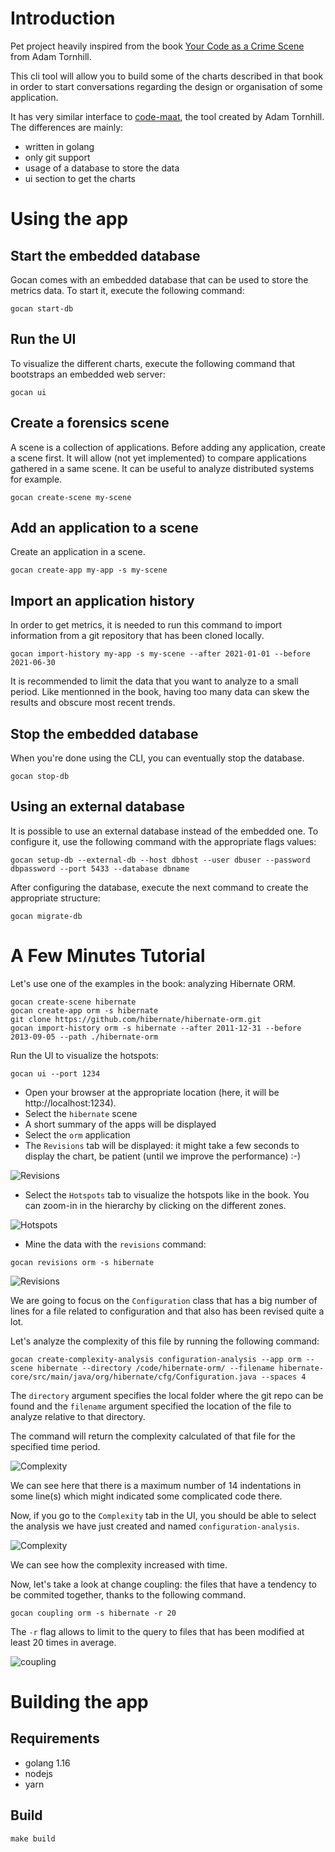 # Introduction

Pet project heavily inspired from the book [Your Code as a Crime Scene](https://pragprog.com/titles/atcrime/your-code-as-a-crime-scene/) from Adam Tornhill.

This cli tool will allow you to build some of the charts described in that book in order to start conversations regarding the design or organisation of some application.

It has very similar interface to [code-maat](), the tool created by Adam Tornhill. The differences are mainly:

- written in golang
- only git support
- usage of a database to store the data
- ui section to get the charts

# Using the app

## Start the embedded database

Gocan comes with an embedded database that can be used to store the metrics data. To start it, execute the following
command:

```
gocan start-db
```

## Run the UI

To visualize the different charts, execute the following command that bootstraps an embedded web server:

```
gocan ui
```

## Create a forensics scene

A scene is a collection of applications. Before adding any application, create a scene first. It will allow (not yet
implemented) to compare applications gathered in a same scene. It can be useful to analyze distributed systems for example.

```
gocan create-scene my-scene
```

## Add an application to a scene

Create an application in a scene.

```
gocan create-app my-app -s my-scene
```

## Import an application history

In order to get metrics, it is needed to run this command to import information from a git repository that has been
cloned locally.

```
gocan import-history my-app -s my-scene --after 2021-01-01 --before 2021-06-30
```

It is recommended to limit the data that you want to analyze to a small period. Like mentionned in the book, having
too many data can skew the results and obscure most recent trends.

## Stop the embedded database

When you're done using the CLI, you can eventually stop the database.

```
gocan stop-db
```

## Using an external database

It is possible to use an external database instead of the embedded one. To configure it, use the following command
with the appropriate flags values:

```
gocan setup-db --external-db --host dbhost --user dbuser --password dbpassword --port 5433 --database dbname
```

After configuring the database, execute the next command to create the appropriate structure:

```
gocan migrate-db
```

# A Few Minutes Tutorial

Let's use one of the examples in the book: analyzing Hibernate ORM.

```
gocan create-scene hibernate
gocan create-app orm -s hibernate
git clone https://github.com/hibernate/hibernate-orm.git
gocan import-history orm -s hibernate --after 2011-12-31 --before 2013-09-05 --path ./hibernate-orm
```

Run the UI to visualize the hotspots:

```
gocan ui --port 1234
```

* Open your browser at the appropriate location (here, it will be http://localhost:1234).
* Select the `hibernate` scene
* A short summary of the apps will be displayed
* Select the `orm` application
* The `Revisions` tab will be displayed: it might take a few seconds to display the chart, be patient (until we improve the performance) :-)

![Revisions](doc/images/revisions.png)

* Select the `Hotspots` tab to visualize the hotspots like in the book. You can zoom-in in the hierarchy by clicking on
the different zones.

![Hotspots](doc/images/hotspots.png)

* Mine the data with the `revisions` command:

```
gocan revisions orm -s hibernate
```

![Revisions](doc/images/mining-revisions.png)

We are going to focus on the `Configuration` class that has a big number of lines for a file related to configuration and that also has been revised quite a lot.

Let's analyze the complexity of this file by running the following command:

```
gocan create-complexity-analysis configuration-analysis --app orm --scene hibernate --directory /code/hibernate-orm/ --filename hibernate-core/src/main/java/org/hibernate/cfg/Configuration.java --spaces 4 
```

The `directory` argument specifies the local folder where the git repo can be found and the `filename` argument specified the location of the file to analyze relative to that directory.

The command will return the complexity calculated of that file for the specified time period.

![Complexity](doc/images/complexity2.png)

We can see here that there is a maximum number of 14 indentations in some line(s) which might indicated some complicated code there.

Now, if you go to the `Complexity` tab in the UI, you should be able to select the analysis we have just created and named `configuration-analysis`.

![Complexity](doc/images/complexity.png)

We can see how the complexity increased with time.

Now, let's take a look at change coupling: the files that have a tendency to be commited together, thanks to the following command.

```
gocan coupling orm -s hibernate -r 20
```

The `-r` flag allows to limit to the query to files that has been modified at least 20 times in average.

![coupling](doc/images/coupling.png)

# Building the app

## Requirements

* golang 1.16
* nodejs
* yarn

## Build

```
make build
```
